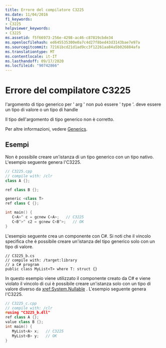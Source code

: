 ```yaml
---
title: Errore del compilatore C3225
ms.date: 11/04/2016
f1_keywords:
- C3225
helpviewer_keywords:
- C3225
ms.assetid: f5f66973-256e-4298-ac46-c87819cbde34
ms.openlocfilehash: ed645535300e0a7c4d27f8bed43d3143bae7e97a
ms.sourcegitcommit: 72161bcd21d1ad9cc3f12261aa84a5b026884afa
ms.translationtype: MT
ms.contentlocale: it-IT
ms.lasthandoff: 09/17/2020
ms.locfileid: "90742866"
---
```

# <a name="compiler-error-c3225"></a>Errore del compilatore C3225

l'argomento di tipo generico per ' arg ' non può essere ' type '. deve essere un tipo di valore o un tipo di handle

Il tipo dell'argomento di tipo generico non è corretto.

Per altre informazioni, vedere [Generics](../../extensions/generics-cpp-component-extensions.md).

## <a name="examples"></a>Esempi

Non è possibile creare un'istanza di un tipo generico con un tipo nativo. L'esempio seguente genera l'C3225.

```cpp
// C3225.cpp
// compile with: /clr
class A {};

ref class B {};

generic <class T>
ref class C {};

int main() {
   C<A>^ c = gcnew C<A>;   // C3225
   C<B^>^ c2 = gcnew C<B^>;   // OK
}
```

L'esempio seguente crea un componente con C#. Si noti che il vincolo specifica che è possibile creare un'istanza del tipo generico solo con un tipo di valore.

```
// C3225_b.cs
// compile with: /target:library
// a C# program
public class MyList<T> where T: struct {}
```

In questo esempio viene utilizzato il componente creato da C# e viene violato il vincolo di cui è possibile creare un'istanza solo con un tipo di valore diverso da <xref:System.Nullable> . L'esempio seguente genera l'C3225.

```cpp
// C3225_c.cpp
// compile with: /clr
#using "C3225_b.dll"
ref class A {};
value class B {};
int main() {
   MyList<A> x;   // C3225
   MyList<B> y;   // OK
}
```
